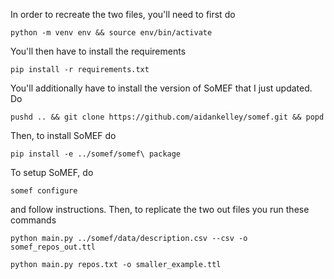 In order to recreate the two files, you'll need to first do

``` python -m venv env && source env/bin/activate ```

You'll then have to install the requirements

``` pip install -r requirements.txt ```

You'll additionally have to install the version of SoMEF that I just updated. Do

```pushd .. && git clone https://github.com/aidankelley/somef.git && popd ```

Then, to install SoMEF do

``` pip install -e ../somef/somef\ package ```

To setup SoMEF, do

``` somef configure ```

and follow instructions. Then, to replicate the two out files you run these commands

``` python main.py ../somef/data/description.csv --csv -o somef_repos_out.ttl ```

``` python main.py repos.txt -o smaller_example.ttl ``` 
